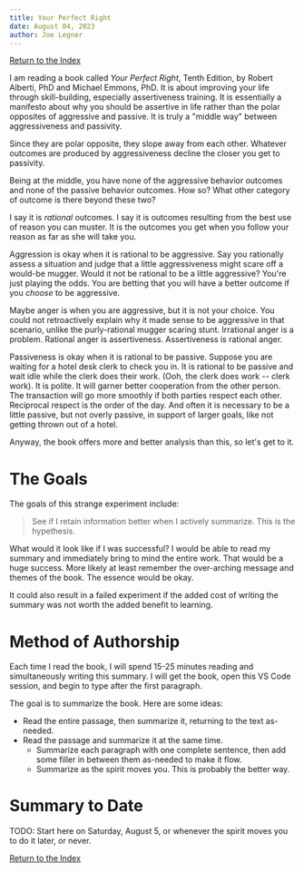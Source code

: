 ```yaml
---
title: Your Perfect Right
date: August 04, 2023
author: Joe Legner
---
```


[Return to the Index](index.html)

I am reading a book called _Your Perfect Right_, Tenth Edition, by Robert Alberti, PhD and Michael Emmons, PhD. It is about improving your life through skill-building, especially assertiveness training. It is essentially a manifesto about why you should be assertive in life rather than the polar opposites of aggressive and passive. It is truly a "middle way" between aggressiveness and passivity. 

Since they are polar opposite, they slope away from each other. Whatever outcomes are produced by aggressiveness decline the closer you get to passivity. 

Being at the middle, you have none of the aggressive behavior outcomes and none of the passive behavior outcomes. How so? What other category of outcome is there beyond these two? 

I say it is _rational_ outcomes. I say it is outcomes resulting from the best use of reason you can muster. It is the outcomes you get when you follow your reason as far as she will take you. 

Aggression is okay when it is rational to be aggressive. Say you rationally assess a situation and judge that a little aggressiveness might scare off a would-be mugger. Would it not be rational to be a little aggressive? You're just playing the odds. You are betting that you will have a better outcome if you _choose_ to be aggressive.

Maybe anger is when you are aggressive, but it is not your choice. You could not retroactively explain why it made sense to be aggressive in that scenario, unlike the purly-rational mugger scaring stunt. Irrational anger is a problem. Rational anger is assertiveness. Assertiveness is rational anger.

Passiveness is okay when it is rational to be passive. Suppose you are waiting for a hotel desk clerk to check you in. It is rational to be passive and wait idle while the clerk does their work. (Ooh, the clerk does work -- clerk work). It is polite. It will garner better cooperation from the other person. The transaction will go more smoothly if both parties respect each other. Reciprocal respect is the order of the day. And often it is necessary to be a little passive, but not overly passive, in support of larger goals, like not getting thrown out of a hotel.

Anyway, the book offers more and better analysis than this, so let's get to it. 

# The Goals

The goals of this strange experiment include:

> See if I retain information better when I actively summarize. This is the hypethesis.

What would it look like if I was successful? I would be able to read my summary and immediately bring to mind the entire work. That would be a huge success. More likely at least remember the over-arching message and themes of the book. The essence would be okay. 

It could also result in a failed experiment if the added cost of writing the summary was not worth the added benefit to learning. 

# Method of Authorship

Each time I read the book, I will spend 15-25 minutes reading and simultaneously writing this summary. I will get the book, open this VS Code session, and begin to type after the first paragraph. 

The goal is to summarize the book. Here are some ideas:

- Read the entire passage, then summarize it, returning to the text as-needed.
- Read the passage and summarize it at the same time.
    - Summarize each paragraph with one complete sentence, then add some filler in between them as-needed to make it flow. 
    - Summarize as the spirit moves you. This is probably the better way.

# Summary to Date

TODO: Start here on Saturday, August 5, or whenever the spirit moves you to do it later, or never.

[Return to the Index](index.html)
